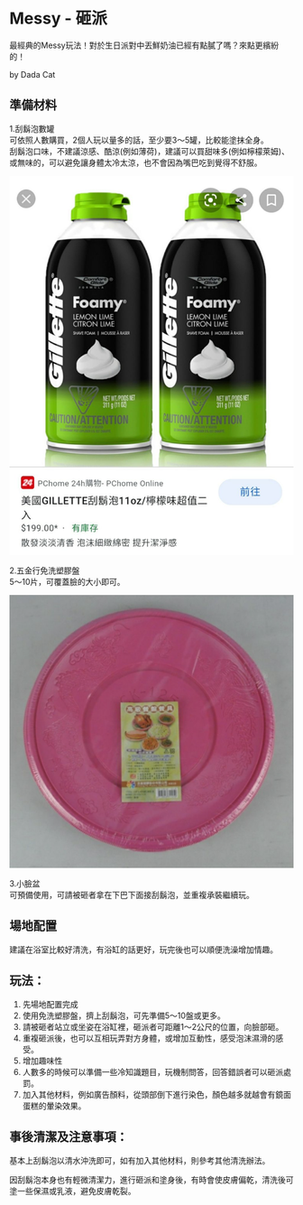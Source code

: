 Messy - 砸派
===
最經典的Messy玩法！對於生日派對中丟鮮奶油已經有點膩了嗎？來點更繽紛的！

by Dada Cat

## 準備材料
1.刮鬍泡數罐   
可依照人數購買，2個人玩以量多的話，至少要3～5罐，比較能塗抹全身。   
刮鬍泡口味，不建議涼感、酷涼(例如薄荷)，建議可以買甜味多(例如檸檬萊姆)、或無味的，可以避免讓身體太冷太涼，也不會因為嘴巴吃到覺得不舒服。

![吉列刮鬍泡311g](imgs/messy_pie02.jpg)

2.五金行免洗塑膠盤   
5～10片，可覆蓋臉的大小即可。

![免洗盤](imgs/messy_pie01.png)

3.小臉盆   
可預備使用，可請被砸者拿在下巴下面接刮鬍泡，並重複承裝繼續玩。

## 場地配置
建議在浴室比較好清洗，有浴缸的話更好，玩完後也可以順便洗澡增加情趣。

## 玩法：
1. 先場地配置完成
2. 使用免洗塑膠盤，擠上刮鬍泡，可先準備5～10盤或更多。
3. 請被砸者站立或坐姿在浴缸裡，砸派者可距離1～2公尺的位置，向臉部砸。
4. 重複砸派後，也可以互相玩弄對方身體，或增加互動性，感受泡沫濕滑的感受。
5. 增加趣味性
  1. 人數多的時候可以準備一些冷知識題目，玩機制問答，回答錯誤者可以砸派處罰。
  2. 加入其他材料，例如廣告顏料，從頭部倒下進行染色，顏色越多就越會有鏡面蛋糕的暈染效果。

## 事後清潔及注意事項：
基本上刮鬍泡以清水沖洗即可，如有加入其他材料，則參考其他清洗辦法。

因刮鬍泡本身也有輕微清潔力，進行砸派和塗身後，有時會使皮膚偏乾，清洗後可塗一些保濕或乳液，避免皮膚乾裂。